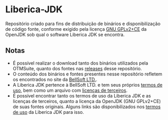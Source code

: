 # Liberica-JDK
Repositório criado para fins de distribuição de binários e disponibilização de código fonte, conforme exigido pela licença [GNU GPLv2+CE](https://github.com/otmsuite/Liberica-JDK/blob/main/openjdk_gplv2%2Bce.txt) da OpenJDK sob qual o software Liberica JDK se encontra.

## Notas ##
- É possível realizar o download tanto dos binários utilizados pela OTMSuite, quanto dos fontes nas [releases](https://github.com/otmsuite/Liberica-JDK/releases) desse repositório.
- O conteúdo dos binários e fontes presentes nesse repositório refletem os encontrados no site da [BellSoft LTD.](https://bell-sw.com/pages/downloads).
- A Liberica JDK pertence à BellSoft LTD. e tem seus próprios [termos de uso](https://github.com/otmsuite/Liberica-JDK/blob/main/liberica_eula.txt), bem como um arquivo com [licenças de terceiros](https://github.com/otmsuite/Liberica-JDK/blob/main/libericajdk-8-9-10-licenses.pdf).
- É possível encontrar tanto os termos de uso da Liberica JDK e as licenças de terceiros, quanto a licença da OpenJDK (GNU GPLv2+CE) de suas fontes originais. Alguns links são disponibilizados nos [termos de uso](https://github.com/otmsuite/Liberica-JDK/blob/main/liberica_eula.txt) da Liberica JDK para isso.
